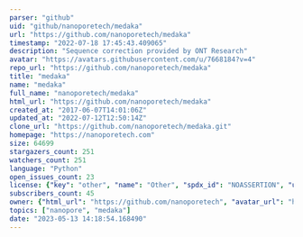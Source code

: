 ```yaml
---
parser: "github"
uid: "github/nanoporetech/medaka"
url: "https://github.com/nanoporetech/medaka"
timestamp: "2022-07-18 17:45:43.409065"
description: "Sequence correction provided by ONT Research"
avatar: "https://avatars.githubusercontent.com/u/7668184?v=4"
repo_url: "https://github.com/nanoporetech/medaka"
title: "medaka"
name: "medaka"
full_name: "nanoporetech/medaka"
html_url: "https://github.com/nanoporetech/medaka"
created_at: "2017-06-07T14:01:06Z"
updated_at: "2022-07-12T12:50:14Z"
clone_url: "https://github.com/nanoporetech/medaka.git"
homepage: "https://nanoporetech.com"
size: 64699
stargazers_count: 251
watchers_count: 251
language: "Python"
open_issues_count: 23
license: {"key": "other", "name": "Other", "spdx_id": "NOASSERTION", "url": null, "node_id": "MDc6TGljZW5zZTA="}
subscribers_count: 45
owner: {"html_url": "https://github.com/nanoporetech", "avatar_url": "https://avatars.githubusercontent.com/u/7668184?v=4", "login": "nanoporetech", "type": "Organization"}
topics: ["nanopore", "medaka"]
date: "2023-05-13 14:18:54.168490"
---
```

